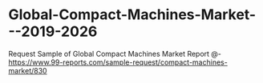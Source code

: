# Global-Compact-Machines-Market---2019-2026
Request Sample of Global Compact Machines Market Report @- https://www.99-reports.com/sample-request/compact-machines-market/830
